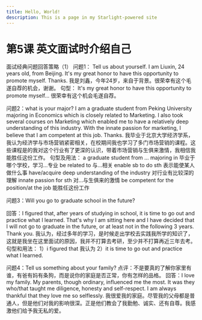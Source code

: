 ```yaml
---
title: Hello, World!
description: This is a page in my Starlight-powered site
---
```


# 第5课 英文面试时介绍自己

面试经典问题回答策略（1）
问题1： Tell us about yourself.
I am Liuxin, 24 years old, from Beijing. It's my great honor to have this opportunity to promote myself. Thanks.
我是刘鑫，今年24岁，来自于背景。很荣幸有这个毛遂自荐的机会，谢谢。
句型：
It's my great honor to have this opportunity to promote myself…
很荣幸有这个机会毛遂自荐。

问题2：what is your major?
I am a graduate student from Peking University majoring in Economics which is closely related to Marketing. I also took several courses on Marketing which enabled me to have a relatively deep understanding of this industry. With the innate passion for marketing, I believe that I am competent at this job. Thanks.
我毕业于北京大学经济学系，我认为经济学与市场营销紧密相关，在校期间我也学习了多门市场营销的课程。这些课程是的我对这个行业有了更深的认识，带着市场营销与生俱来激情，我相信我能胜任这份工作。
句型及用法：
a graduate student from … majoring in 毕业于哪个学校，学习…专业
be related to 与…相关
enable sb to do sth 表示能使某人做什么事
have/acquire deep understanding of the industry 对行业有比较深的理解
innate passion for sth 对…与生俱来的激情
be competent for the position/at the job 能胜任这份工作

问题3：Will you go to graduate school in the future?

回答：I figured that, after years of studying in school, it is time to go out and practice what I learned. That's why I am sitting here and I have decided that I will not go to graduate in the future, or at least not in the following 3 years. Thank you.
我认为，经过多年的学习，是时候走出学校去实践我所学的知识了，这就是我坐在这里面试的原因，我并不打算去考研，至少并不打算再近三年去考。
句型和用法：
1）i figured that 我认为
2）it is time to go out and practice what I learned.

问题4：Tell us something about your family?
点评：不是要真的了解你家里有谁，有爸有妈有条狗，而是说你的家庭是否正常，你有怎样的品格。
回答：I love my family. My parents, though ordinary, influenced me the most. It was they who/that taught me diligence, honesty and self-respect. I am always thankful that they love me so selflessly.
我很爱我的家庭。尽管我的父母都是普通人，但是他们对我的影响很深。正是他们教会了我勤勉、诚实、还有自尊。我感激他们给予我无私的爱。
